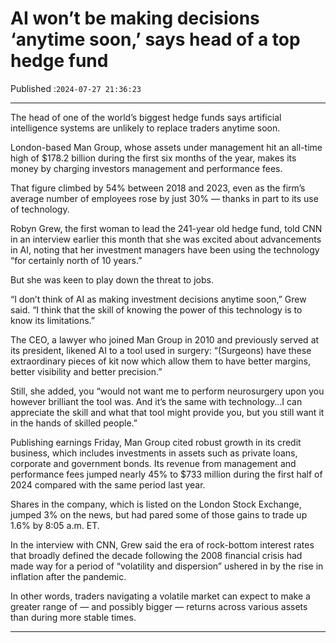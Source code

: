 # AI won’t be making decisions ‘anytime soon,’ says head of a top hedge fund

Published :`2024-07-27 21:36:23`

---

The head of one of the world’s biggest hedge funds says artificial intelligence systems are unlikely to replace traders anytime soon.

London-based Man Group, whose assets under management hit an all-time high of $178.2 billion during the first six months of the year, makes its money by charging investors management and performance fees.

That figure climbed by 54% between 2018 and 2023, even as the firm’s average number of employees rose by just 30% — thanks in part to its use of technology.

Robyn Grew, the first woman to lead the 241-year old hedge fund, told CNN in an interview earlier this month that she was excited about advancements in AI, noting that her investment managers have been using the technology “for certainly north of 10 years.”

But she was keen to play down the threat to jobs.

“I don’t think of AI as making investment decisions anytime soon,” Grew said. “I think that the skill of knowing the power of this technology is to know its limitations.”

The CEO, a lawyer who joined Man Group in 2010 and previously served at its president, likened AI to a tool used in surgery: “(Surgeons) have these extraordinary pieces of kit now which allow them to have better margins, better visibility and better precision.”

Still, she added, you “would not want me to perform neurosurgery upon you however brilliant the tool was. And it’s the same with technology…I can appreciate the skill and what that tool might provide you, but you still want it in the hands of skilled people.”

Publishing earnings Friday, Man Group cited robust growth in its credit business, which includes investments in assets such as private loans, corporate and government bonds. Its revenue from management and performance fees jumped nearly 45% to $733 million during the first half of 2024 compared with the same period last year.

Shares in the company, which is listed on the London Stock Exchange, jumped 3% on the news, but had pared some of those gains to trade up 1.6% by 8:05 a.m. ET.

In the interview with CNN, Grew said the era of rock-bottom interest rates that broadly defined the decade following the 2008 financial crisis had made way for a period of “volatility and dispersion” ushered in by the rise in inflation after the pandemic.

In other words, traders navigating a volatile market can expect to make a greater range of — and possibly bigger — returns across various assets than during more stable times.

---

